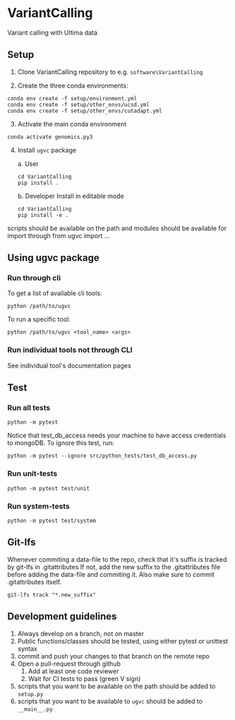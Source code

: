 # VariantCalling
Variant calling with Ultima data

## Setup
1. Clone VariantCalling repository to e.g. `software\VariantCalling`

2. Create the three conda environments:
  ```
  conda env create -f setup/environment.yml
  conda env create -f setup/other_envs/ucsd.yml
  conda env create -f setup/other_envs/cutadapt.yml
  ```
3. Activate the main conda environment

  ```
  conda activate genomics.py3
  ```

4. Install `ugvc` package

   a. User

      ```
      cd VariantCalling
      pip install .
      ```

   b. Developer
      Install in editable mode
      ```
      cd VariantCalling
      pip install -e .
      ```

 scripts should be available on the path and modules should be available for import through from ugvc import ...

## Using ugvc package

### Run through cli

To get a list of available cli tools:
```
python /path/to/ugvc
```

To run a specific tool:

```
python /path/to/ugvc <tool_name> <args>
```

### Run individual tools not through CLI

See individual tool's documentation pages

## Test
### Run all tests
```
python -m pytest
```
Notice that test_db_access needs your machine to have access credentials to mongoDB.
To ignore this test, run:
```
python -m pytest --ignore src/python_tests/test_db_access.py
```

### Run unit-tests
```
python -m pytest test/unit
```

### Run system-tests
```
python -m pytest test/system
```

## Git-lfs
Whenever commiting a data-file to the repo, check that it's suffix is tracked by git-lfs in .gitattributes
If not, add the new suffix to the .gitattributes file before adding the data-file and commiting it.
Also make sure to commit .gitattributes itself.
```
git-lfs track "*.new_suffix"
```

## Development guidelines
1. Always develop on a branch, not on master
2. Public functions/classes should be tested, using either pytest or unittest syntax
3. commit and push your changes to that branch on the remote repo
4. Open a pull-request through github
   1. Add at least one code reviewer
   2. Wait for CI tests to pass (green V sign)
5. scripts that you want to be available on the path should be added to `setup.py`
6. scripts that you want to be available to `ugvc` should be added to `__main__.py`
